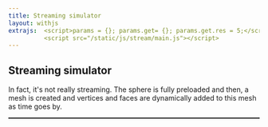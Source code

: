 ```yaml
---
title: Streaming simulator
layout: withjs
extrajs:  <script>params = {}; params.get= {}; params.get.res = 5;</script>
          <script src="/static/js/stream/main.js"></script>
---
```

<section>
    <h2>Streaming simulator</h2>
    <p>
        In fact, it's not really streaming. The sphere is fully
        preloaded and then, a mesh is created and vertices and faces
        are dynamically added to this mesh as time goes by.
    </p>
    <div style="border-width:1px; border-style: solid;" id="container"></div>
</section>

